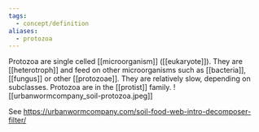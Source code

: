 ```yaml
---
tags:
  - concept/definition
aliases:
  - protozoa
---
```

Protozoa are single celled [[microorganism]] ([[eukaryote]]). They are [[heterotroph]] and feed on other microorganisms such as [[bacteria]], [[fungus]] or other [[protozoae]]. They are relatively slow, depending on subclasses.
Protozoa are in the [[protist]] family.
![[urbanwormcompany_soil-protozoa.jpeg]]

See https://urbanwormcompany.com/soil-food-web-intro-decomposer-filter/
